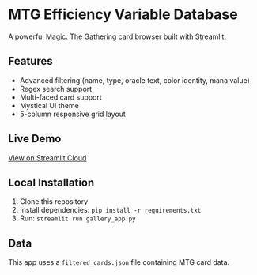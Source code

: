 # MTG Efficiency Variable Database

A powerful Magic: The Gathering card browser built with Streamlit.

## Features
- Advanced filtering (name, type, oracle text, color identity, mana value)
- Regex search support
- Multi-faced card support
- Mystical UI theme
- 5-column responsive grid layout

## Live Demo
[View on Streamlit Cloud](https://your-app-url-here.streamlit.app)

## Local Installation
1. Clone this repository
2. Install dependencies: `pip install -r requirements.txt`
3. Run: `streamlit run gallery_app.py`

## Data
This app uses a `filtered_cards.json` file containing MTG card data.